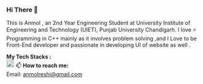 ### Hi There 👋
This is Anmol , an 2nd Year Engineering Student at University Institute of Engineering and Technology (UIET), Punjab University Chandigarh. I love ⚡ Programming in C++ mainly as it involves problem solving ,and I Love to be Front-End developer and passionate in developing UI of website as well .

<b>My Tech Stacks :</b><br>
<img style="height:20px;width:20px" src="https://th.bing.com/th/id/R94e59b789eebc52beeb10ba88bb49ce4?rik=9jtIyj9rowrKhA&riu=http%3a%2f%2fictacademy.com.ng%2fwp-content%2fuploads%2f2017%2f10%2f14570828119302_illu-cours_html5-css3.png&ehk=Pu456lHcjVaQQDZ0b0JMxhL9g0byZ79AImYQeER6eY4%3d&risl=&pid=ImgRaw"/>
📫 <b>How to reach me:</b> <br>
Email: anmolreshi@gmail.com


<!--
**Anmolreshi/Anmolreshi** is a ✨ _special_ ✨ repository because its `README.md` (this file) appears on your GitHub profile.

Here are some ideas to get you started:  
- 🔭 I’m currently working on ...
- 🌱 I’m currently learning ...
- 👯 I’m looking to collaborate on ...
- 🤔 I’m looking for help with ...
- 💬 Ask me about ...
- 📫 How to reach me: ...
- 😄 Pronouns: ...
- ⚡ Fun fact: ...
-->
